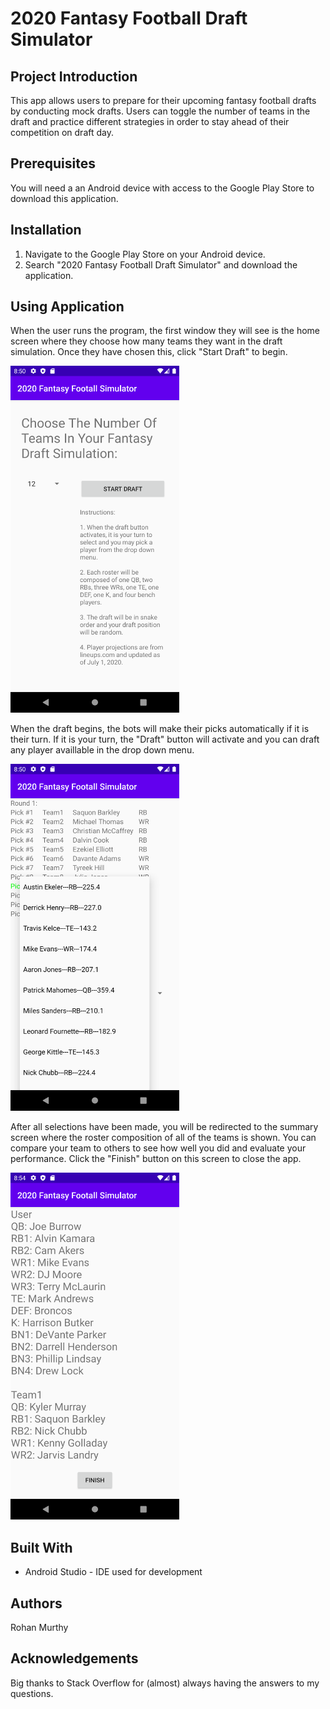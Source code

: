 # 2020 Fantasy Football Draft Simulator
## Project Introduction

This app allows users to prepare for their upcoming fantasy football drafts by conducting mock drafts. Users can toggle the number of teams in the draft and practice different strategies in order to stay ahead of their competition on draft day.

## Prerequisites

You will need a an Android device with access to the Google Play Store to download this application.

## Installation

1. Navigate to the Google Play Store on your Android device.
2. Search "2020 Fantasy Football Draft Simulator" and download the application.

## Using Application

When the user runs the program, the first window they will see is the home screen where they choose how many teams they want in the draft simulation. Once they have chosen this, click "Start Draft" to begin.


<img src="app/src/main/res/raw/hs.png" width="270" height="555">

When the draft begins, the bots will make their picks automatically if it is their turn. If it is your turn, the "Draft" button will activate and you can draft any player availlable in the drop down menu.


<img src="app/src/main/res/raw/ds.png" width="270" height="555">

After all selections have been made, you will be redirected to the summary screen where the roster composition of all of the teams is shown. You can compare your team to others to see how well you did and evaluate your performance. Click the "Finish" button on this screen to close the app.


<img src="app/src/main/res/raw/ss.png" width="270" height="555">

## Built With
* Android Studio - IDE used for development

## Authors
Rohan Murthy

## Acknowledgements
Big thanks to Stack Overflow for (almost) always having the answers to my questions.
